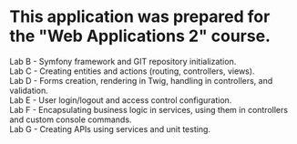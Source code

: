 # This application was prepared for the "Web Applications 2" course.  

Lab B - Symfony framework and GIT repository initialization.  
Lab C - Creating entities and actions (routing, controllers, views).  
Lab D - Forms creation, rendering in Twig, handling in controllers, and validation.  
Lab E - User login/logout and access control configuration.  
Lab F - Encapsulating business logic in services, using them in controllers and custom console commands.  
Lab G - Creating APIs using services and unit testing.  
